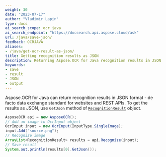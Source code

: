 ```yaml
---
weight: 30
date: "2023-07-17"
author: "Vladimir Lapin"
type: docs
ai_search_scope: ocr_java
ai_search_endpoint: "https://docsearch.api.aspose.cloud/ask"
url: /java/save-json/
feedback: OCRJAVA
aliases:
- /java/get-ocr-result-as-json/
title: Getting recognition results as JSON
description: Returning Aspose.OCR for Java recognition results in JSON format.
keywords:
- save
- result
- JSON
- output
---
```


Aspose.OCR for Java can return recognition results in JSON format - de facto data exchange standard for websites and REST APIs. To get the results as JSON, use `GetJson` method of [`RecognitionResult`](https://reference.aspose.com/ocr/java/com.aspose.ocr/recognitionresult/) object.

```java
AsposeOCR api = new AsposeOCR();
// Add an image to OcrInput object
OcrInput input = new OcrInput(InputType.SingleImage);
input.Add("source.png");
// Recognize image
ArrayList<RecognitionResult> results = api.Recognize(input);
// Save result
System.out.println(results[0].GetJson());
```
